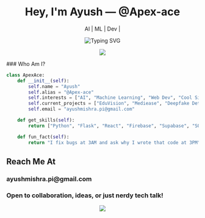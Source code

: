 <h1 align="center"> Hey, I'm Ayush — @Apex-ace </h1>
<p align="center"> AI |  ML | Dev | </p>

<div align="center">
  <img src="https://readme-typing-svg.demolab.com?font=Fira+Code&pause=1000&center=true&vCenter=true&multiline=true&width=435&lines=Always+learning,+always+building." alt="Typing SVG" />
</div>

<p align="center"> <img src="https://skillicons.dev/icons?i=python,flask,react,firebase,supabase,html,css,js,git,github,vscode" /> </p>
### Who Am I?

```python
class ApexAce:
    def __init__(self):
        self.name = "Ayush"
        self.alias = "@Apex-ace"
        self.interests = ["AI", "Machine Learning", "Web Dev", "Cool Side Projects"]
        self.current_projects = ["EduVision", "Mediease", "Deepfake Detector"]
        self.email = "ayushmishra.pi@gmail.com"

    def get_skills(self):
        return ["Python", "Flask", "React", "Firebase", "Supabase", "SQL", "ML"]

    def fun_fact(self):
        return "I fix bugs at 3AM and ask why I wrote that code at 3PM"
```

<h2>Reach Me At</h2>
<h3>ayushmishra.pi@gmail.com</h3>
<h3>Open to collaboration, ideas, or just nerdy tech talk!</h3>
<p align="center"> <img src="https://capsule-render.vercel.app/api?type=waving&color=gradient&height=100&section=footer"/> </p> <!--- Apex-ace/Apex-ace is a ✨ special ✨ repository because its `README.md` (this file) appears on your GitHub profile. --->
